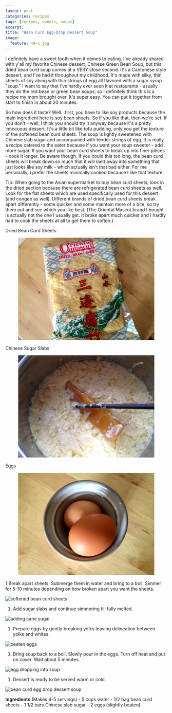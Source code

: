 ```yaml
---
layout: post
categories: recipes
tags: [recipes, sweets, soups]
excerpt: 
title: "Bean Curd Egg-Drop Dessert Soup"
image:
  feature: 49-1.jpg
---
```


I definitely have a sweet tooth when it comes to eating.  I've already shared with y'all my favorite Chinese dessert, Chinese Green Bean Soup, but this dried bean curd soup comes at a VERY close second.  It's a Cantonese style dessert, and I've had it throughout my childhood.  It's made with silky, thin sheets of soy along with thin strings of egg all flavored with a sugar syrup "soup." I want to say that I've hardly ever seen it at restaurants - usually they do the red bean or green bean soups, so I definitely think this is a recipe my mom brought over.  It's super easy.  You can put it together from start to finish in about 20 minutes.  

So how does it taste? Well...first, you have to like soy products because the main ingredient here is soy bean sheets.  So if you like that, then we're set.  If you don't - well, I think you should try it anyway because it's a pretty innocuous dessert. It's a little bit like tofu pudding, only you get the texture of the softened bean curd sheets.  The soup is lightly sweetened with Chinese slab sugar and accompanied with tender strings of egg.  It is really a recipe catered to the eater because if you want your soup sweeter - add more sugar.  If you want your bean curd sheets to break up into finer pieces - cook it longer.  Be aware though. If you could this too long, the bean curd sheets will break down so much that it will melt away into something that just looks like soy milk - which actually isn't that bad either.  For me personally, I prefer the sheets minimally cooked because I like that texture.

Tip: When going to the Asian supermarket to buy bean curd sheets, look in the dried section because there are refrigerated bean curd sheets as well.  Look for the flat sheets which are used specifically used for this dessert (and congee as well).  Different brands of dried bean curd sheets break apart differently - some quicker and some maintain more of a bite, so try them out and see which you like best.  (The Oriental Mascot brand I bought is actually not the one I usually get.  It broke apart much quicker and I hardly had to cook the sheets at all to get them to soften.)


Dried Bean Curd Sheets

<figure> <img src='/images/49-2.jpg'> </figure>

Chinese Sugar Slabs

<figure> <img src='/images/49-6.jpg'> </figure>

Eggs

<figure> <img src='/images/49-4.jpg'> </figure>
<section class='recipe'>
<p>1.Break apart sheets.  Submerge them in water and bring to a boil.  Simmer for 5-10 minutes depending on how broken apart you want the sheets.</p>

<p><img alt="softened bean curd sheets" title="" src="../img/49-5.jpg"/></p>

<ol><li>Add sugar slabs and continue simmering till fully melted.</li></ol>

<p><img alt="adding cane sugar" title="" src="../img/49-6.jpg"/></p>

<ol><li>Prepare eggs by gently breaking yolks leaving delineation between yolks and whites.</li></ol>

<p><img alt="beaten eggs" title="" src="../img/49-7.jpg"/></p>

<ol><li>Bring soup back to a boil.  Slowly pour in the eggs.  Turn off heat and put on cover.  Wait about 5 minutes.</li></ol>

<p><img alt="egg dropping into soup" title="" src="../img/49-8.jpg"/></p>

<ol><li>Dessert is ready to be served warm or cold.</li></ol>

<p><img alt="bean curd egg drop dessert soup" title="" src="../img/49-9.jpg"/></p>

<p><strong>Ingredients</strong>
(Makes 4-5 servings)
- 5 cups water
- 1/2 bag bean curd sheets
- 1 1/2 bars Chinese slab sugar
- 2 eggs (slightly beaten)</p></section>